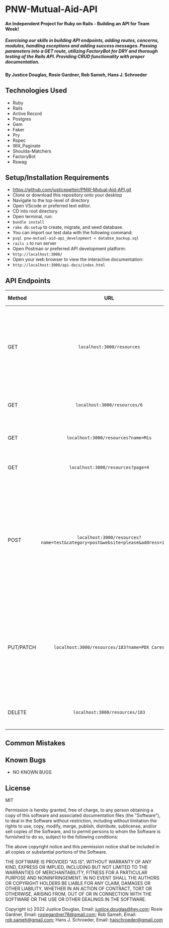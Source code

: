 # PNW-Mutual-Aid-API

#### An Independent Project for Ruby on Rails - Building an API for Team Week! 
##### Exercising our skills in building API endpoints, adding routes, concerns, modules, handling exceptions and adding success messages. Passing parameters into a GET route, utilizing FactoryBot for DRY and thorough testing of the Rails API. Providing CRUD functionality with proper documentation.

#### By Justice Douglas, Rosie Gardner, Rob Sameh, Hans J. Schroeder

## Technologies Used

* Ruby
* Rails
* Active Record
* Postgres
* Gem
* Faker
* Pry
* Rspec
* Will_Paginate
* Shoulda-Matchers
* FactoryBot
* Rswag


## Setup/Installation Requirements

* https://github.com/justicepelteir/PNW-Mutual-Aid-API.git
* Clone or download this repository onto your desktop
* Navigate to the top-level of directory
* Open VScode or preferred text editor.
* CD into root directory
* Open terminal, run: 
* `bundle install` 
* `rake db:setup` to create, migrate, and seed database.
* You can import our test data with the following command:
* `psql pnw-mutual-aid-api_development < databse_backup.sql`
* `rails s` to run server 
* Open Postman or preferred API development platform:
* `http://localhost:3000/`
* Open your web browser to view the interactive documentation:
* `http://localhost:3000/api-docs/index.html`

## API Endpoints


| Method |   URL  | Result | HTTP Status |
| :---   | :----: |  :-----: | ---: |
| GET    | `localhost:3000/resources` | Returns a list of all resources in alphabetical order by name and their parameters => `id`, `name`, `website`, `category`, `address` | 200 |
| GET    | `localhost:3000/resources/6` | Returns all information related to Resource with `id=6` | 200 |
| GET    | `localhost:3000/resources?name=Mis` | Returns a Resource by `name` or `name ilike?` => 'Misty' | 200 |
| GET    | `localhost:3000/resources?page=4` | Returns a list of 10 Resources per page | 200 |
| POST   | `localhost:3000/resources?name=test&category=post&website=please&address=ignore` | Adds a Resource to the database => `name: test`, `category: post`, `website: please`, `address: ignore` => If `POST` is successful, returns database object for newly created Resource. | 201 |
| PUT/PATCH | `localhost:3000/resources/183?name=PDX Cares` | Updates the name for a Resource with `id=183`. If PUT/PATCH is successful, returns database object for newly updated Resource. | 200 |
| DELETE | `localhost:3000/resources/183` | Deletes the Resource with `id=183` from database | 200 |


## Common Mistakes


## Known Bugs

* NO KNOWN BUGS

## License

MIT

Permission is hereby granted, free of charge, to any person obtaining a copy of this software and associated documentation files (the "Software"), to deal in the Software without restriction, including without limitation the rights to use, copy, modify, merge, publish, distribute, sublicense, and/or sell copies of the Software, and to permit persons to whom the Software is furnished to do so, subject to the following conditions:

The above copyright notice and this permission notice shall be included in all copies or substantial portions of the Software.

THE SOFTWARE IS PROVIDED "AS IS", WITHOUT WARRANTY OF ANY KIND, EXPRESS OR IMPLIED, INCLUDING BUT NOT LIMITED TO THE WARRANTIES OF MERCHANTABILITY, FITNESS FOR A PARTICULAR PURPOSE AND NONINFRINGEMENT. IN NO EVENT SHALL THE AUTHORS OR COPYRIGHT HOLDERS BE LIABLE FOR ANY CLAIM, DAMAGES OR OTHER LIABILITY, WHETHER IN AN ACTION OF CONTRACT, TORT OR OTHERWISE, ARISING FROM, OUT OF OR IN CONNECTION WITH THE SOFTWARE OR THE USE OR OTHER DEALINGS IN THE SOFTWARE.

Copyright (c) 2022 Justice Douglas, Email: <justice.douglas@hey.com>; Rosie Gardner, Email: <rosiegardner78@gmail.com>; Rob Sameh, Email: <rob.sameh@gmail.com>; Hans J. Schroeder, Email: <hajschroeder@gmail.com>
